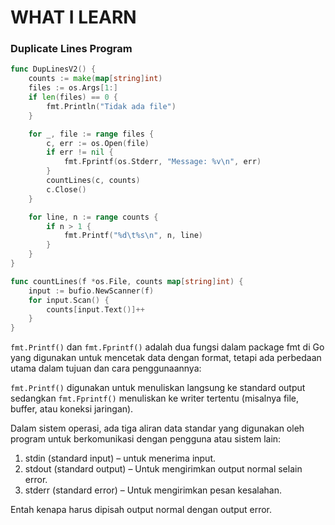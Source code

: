 # WHAT I LEARN

### Duplicate Lines Program

```go
func DupLinesV2() {
	counts := make(map[string]int)
	files := os.Args[1:]
	if len(files) == 0 {
		fmt.Println("Tidak ada file")
	}

	for _, file := range files {
		c, err := os.Open(file)
		if err != nil {
			fmt.Fprintf(os.Stderr, "Message: %v\n", err)
		}
		countLines(c, counts)
		c.Close()
	}

	for line, n := range counts {
		if n > 1 {
			fmt.Printf("%d\t%s\n", n, line)
		}
	}
}

func countLines(f *os.File, counts map[string]int) {
	input := bufio.NewScanner(f)
	for input.Scan() {
		counts[input.Text()]++
	}
}
```

`fmt.Printf()` dan `fmt.Fprintf()` adalah dua fungsi dalam package fmt di Go yang digunakan untuk mencetak data dengan format, tetapi ada perbedaan utama dalam tujuan dan cara penggunaannya:

`fmt.Printf()` digunakan untuk menuliskan langsung ke standard output sedangkan `fmt.Fprintf()` menuliskan ke writer tertentu (misalnya file, buffer, atau koneksi jaringan).

Dalam sistem operasi, ada tiga aliran data standar yang digunakan oleh program untuk berkomunikasi dengan pengguna atau sistem lain:

1. stdin (standard input) – untuk menerima input.
2. stdout (standard output) – Untuk mengirimkan output normal selain error.
3. stderr (standard error) – Untuk mengirimkan pesan kesalahan.

Entah kenapa harus dipisah output normal dengan output error.

